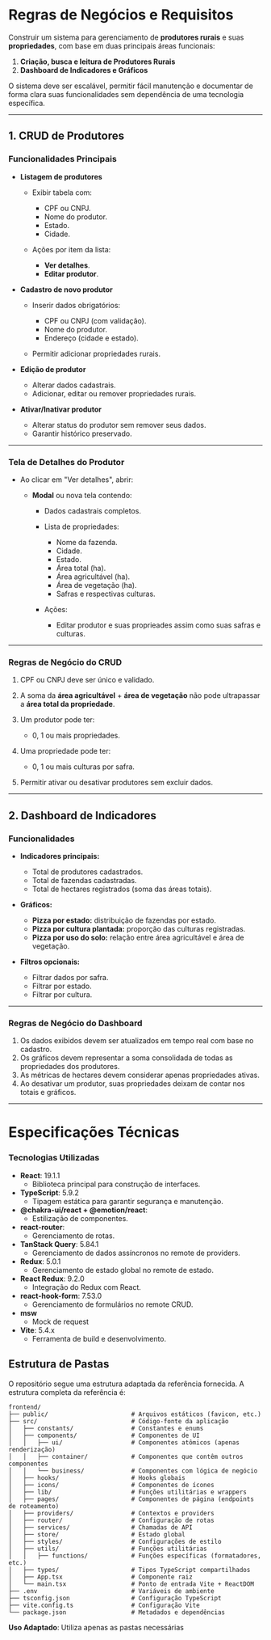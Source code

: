 # Regras de Negócios e Requisitos

Construir um sistema para gerenciamento de **produtores rurais** e suas **propriedades**, com base em duas principais áreas funcionais:

1. **Criação, busca e leitura de Produtores Rurais**
2. **Dashboard de Indicadores e Gráficos**

O sistema deve ser escalável, permitir fácil manutenção e documentar de forma clara suas funcionalidades sem dependência de uma tecnologia específica.

---

## 1. CRUD de Produtores

### Funcionalidades Principais

* **Listagem de produtores**

  * Exibir tabela com:

    * CPF ou CNPJ.
    * Nome do produtor.
    * Estado.
    * Cidade.
  * Ações por item da lista:

    * **Ver detalhes**.
    * **Editar produtor**.

* **Cadastro de novo produtor**

  * Inserir dados obrigatórios:

    * CPF ou CNPJ (com validação).
    * Nome do produtor.
    * Endereço (cidade e estado).
  * Permitir adicionar propriedades rurais.

* **Edição de produtor**

  * Alterar dados cadastrais.
  * Adicionar, editar ou remover propriedades rurais.

* **Ativar/Inativar produtor**

  * Alterar status do produtor sem remover seus dados.
  * Garantir histórico preservado.

---

### Tela de Detalhes do Produtor

* Ao clicar em "Ver detalhes", abrir:

  * **Modal** ou nova tela contendo:

    * Dados cadastrais completos.
    * Lista de propriedades:

      * Nome da fazenda.
      * Cidade.
      * Estado.
      * Área total (ha).
      * Área agricultável (ha).
      * Área de vegetação (ha).
      * Safras e respectivas culturas.
    * Ações:

      * Editar produtor e suas proprieades assim como suas safras e culturas.

---

### Regras de Negócio do CRUD

1. CPF ou CNPJ deve ser único e validado.
2. A soma da **área agricultável** + **área de vegetação** não pode ultrapassar a **área total da propriedade**.
3. Um produtor pode ter:

   * 0, 1 ou mais propriedades.
4. Uma propriedade pode ter:

   * 0, 1 ou mais culturas por safra.
5. Permitir ativar ou desativar produtores sem excluir dados.

---

## 2. Dashboard de Indicadores

### Funcionalidades

* **Indicadores principais:**

  * Total de produtores cadastrados.
  * Total de fazendas cadastradas.
  * Total de hectares registrados (soma das áreas totais).

* **Gráficos:**

  * **Pizza por estado:** distribuição de fazendas por estado.
  * **Pizza por cultura plantada:** proporção das culturas registradas.
  * **Pizza por uso do solo:** relação entre área agricultável e área de vegetação.

* **Filtros opcionais:**

  * Filtrar dados por safra.
  * Filtrar por estado.
  * Filtrar por cultura.

---

### Regras de Negócio do Dashboard

1. Os dados exibidos devem ser atualizados em tempo real com base no cadastro.
2. Os gráficos devem representar a soma consolidada de todas as propriedades dos produtores.
3. As métricas de hectares devem considerar apenas propriedades ativas.
4. Ao desativar um produtor, suas propriedades deixam de contar nos totais e gráficos.

---
# Especificações Técnicas

### Tecnologias Utilizadas

- **React**: 19.1.1
  - Biblioteca principal para construção de interfaces.
- **TypeScript**: 5.9.2
  - Tipagem estática para garantir segurança e manutenção.
- **@chakra-ui/react + @emotion/react**:
  - Estilização de componentes.
- **react-router**:
  - Gerenciamento de rotas.
- **TanStack Query**: 5.84.1
  - Gerenciamento de dados assíncronos no remote de providers.
- **Redux**: 5.0.1
  - Gerenciamento de estado global no remote de estado.
- **React Redux**: 9.2.0
  - Integração do Redux com React.
- **react-hook-form**: 7.53.0
  - Gerenciamento de formulários no remote CRUD.
- **msw**
  - Mock de request
- **Vite**: 5.4.x
  - Ferramenta de build e desenvolvimento.

## Estrutura de Pastas

O repositório segue uma estrutura adaptada da referência fornecida. A estrutura completa da referência é:

```
frontend/
├── public/                       # Arquivos estáticos (favicon, etc.)
├── src/                          # Código-fonte da aplicação
│   ├── constants/                # Constantes e enums
│   ├── components/               # Componentes de UI
│   │   ├── ui/                   # Componentes atômicos (apenas renderização)
│   │   ├── container/            # Componentes que contêm outros componentes
│   │   └── business/             # Componentes com lógica de negócio
│   ├── hooks/                    # Hooks globais
│   ├── icons/                    # Componentes de ícones
│   ├── lib/                      # Funções utilitárias e wrappers
│   ├── pages/                    # Componentes de página (endpoints de roteamento)
│   ├── providers/                # Contextos e providers
│   ├── router/                   # Configuração de rotas
│   ├── services/                 # Chamadas de API
│   ├── store/                    # Estado global
│   ├── styles/                   # Configurações de estilo
│   ├── utils/                    # Funções utilitárias
│   │   ├── functions/            # Funções específicas (formatadores, etc.)
│   ├── types/                    # Tipos TypeScript compartilhados
│   ├── App.tsx                   # Componente raiz
│   └── main.tsx                  # Ponto de entrada Vite + ReactDOM
├── .env                          # Variáveis de ambiente
├── tsconfig.json                 # Configuração TypeScript
├── vite.config.ts                # Configuração Vite
└── package.json                  # Metadados e dependências
```

**Uso Adaptado**: Utiliza apenas as pastas necessárias